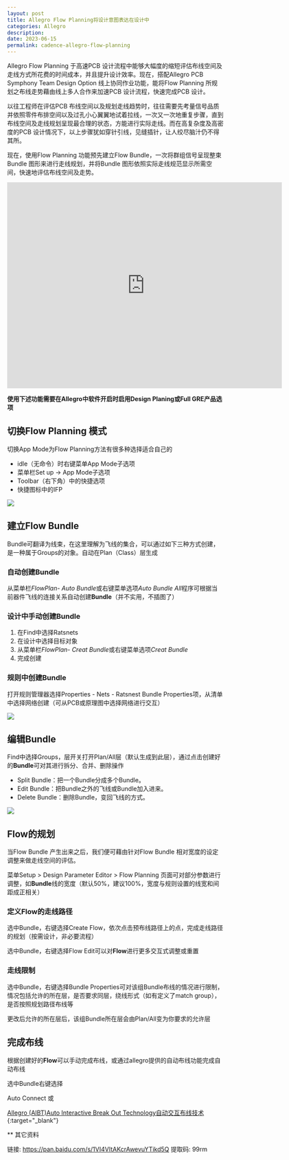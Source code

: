 ```yaml
---
layout: post
title: Allegro Flow Planning将设计意图表达在设计中
categories: Allegro
description: 
date: 2023-06-15
permalink: cadence-allegro-flow-planning
---
```


Allegro Flow Planning 于高速PCB 设计流程中能够大幅度的缩短评估布线空间及走线方式所花费的时间成本，并且提升设计效率。现在，搭配Allegro PCB Symphony Team Design Option 线上协同作业功能，能将Flow Planning 所规划之布线走势藉由线上多人合作来加速PCB 设计流程，快速完成PCB 设计。

以往工程师在评估PCB 布线空间以及规划走线趋势时，往往需要先考量信号品质并依照零件布排空间以及过孔小心翼翼地试着拉线，一次又一次地重复步骤，直到布线空间及走线规划呈现最合理的状态，方能进行实际走线。而在高复杂度及高密度的PCB 设计情况下，以上步骤犹如穿针引线，见缝插针，让人绞尽脑汁仍不得其所。

现在，使用Flow Planning 功能预先建立Flow Bundle，一次将群组信号呈现整束Bundle 图形来进行走线规划，并将Bundle 图形依照实际走线规范显示所需空间，快速地评估布线空间及走势。

<iframe src="https://v.qq.com/txp/iframe/player.html?vid=y0975v6uja5" width="640" height="480" frameborder="0" allowfullscreen="allowfullscreen"></iframe>


**使用下述功能需要在Allegro中软件开启时启用Design Planing或Full GRE产品选项**

切换Flow Planning 模式
------------------

切换App Mode为Flow Planning方法有很多种选择适合自己的

*   idle（无命令）时右键菜单App Mode子选项
*   菜单栏Set up -> App Mode子选项
*   Toolbar（右下角）中的快捷选项
*   快捷图标中的IFP

![](https://a1024.synology.me/images/blog/2022/app%20mode.png)

建立Flow Bundle
-------------

Bundle可翻译为线束，在这里理解为飞线的集合，可以通过如下三种方式创建，是一种属于Groups的对象。自动在Plan（Class）层生成

### **自动创建Bundle**

从菜单栏*FlowPlan- Auto Bundle*或右键菜单选项*Auto Bundle All*程序可根据当前器件飞线的连接关系自动创建**Bundle**（并不实用，不插图了）

### **设计中手动创建Bundle**

1.  在Find中选择Ratsnets
2.  在设计中选择目标对象
3.  从菜单栏*FlowPlan- Creat Bundle*或右键菜单选项*Creat Bundle*
4.  完成创建

### **规则中创建Bundle**

打开规则管理器选择Properties - Nets - Ratsnest Bundle Properties项，从清单中选择网络创建（可从PCB或原理图中选择网络进行交互）

![](https://a1024.synology.me/images/blog/2022/creatbun.png)

**编辑Bundle**
------------

Find中选择Groups，层开关打开Plan/All层（默认生成到此层），通过点击创建好的**Bundle**可对其进行拆分、合并、删除操作

*   Split Bundle：把一个Bundle分成多个Bundle。
*   Edit Bundle：把Bundle之外的飞线或Bundle加入进来。
*   Delete Bundle：删除Bundle，变回飞线的方式。

![](http://a1024.synology.me:222/images/blog2022/%E7%BC%96%E8%BE%91boun.gif)

**Flow的规划**
-----------

当Flow Bundle 产生出来之后，我们便可藉由针对Flow Bundle 相对宽度的设定调整来做走线空间的评估。

菜单Setup > Design Parameter Editor > Flow Planning 页面可对部分参数进行调整，如**Bundle**线的宽度（默认50%，建议100%，宽度与规则设置的线宽和间距成正相关）

### **定义Flow的走线路径**

选中Bundle，右键选择Create Flow，依次点击预布线路径上的点，完成走线路径的规划（按需设计，非必要流程）

选中Bundle，右键选择Flow Edit可以对**Flow**进行更多交互式调整或重置

### **走线限制**

选中Bundle，右键选择Bundle Properties可对该组Bundle布线的情况进行限制，情况包括允许的所在层，是否要求同层，绕线形式（如有定义了match group），是否按照规划路径布线等

更改后允许的所在层后，该组Bundle所在层会由Plan/All变为你要求的允许层

完成布线
----

根据创建好的**Flow**可以手动完成布线，或通过allegro提供的自动布线功能完成自动布线

选中Bundle右键选择

Auto Connect 或

[Allegro (AIBT)Auto Interactive Break Out Technology自动交互布线技术](https://tiny-yhw.github.io//cadence-allegro-aibt/){:target="_blank"}

** 其它资料

链接: <https://pan.baidu.com/s/1VI4VItAKcrAwevuYTikd5Q> 提取码: 99rm